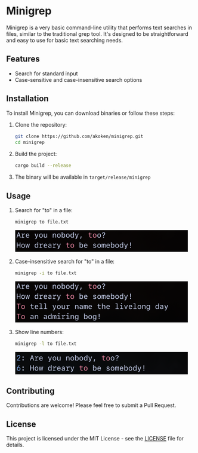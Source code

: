 # Minigrep

Minigrep is a very basic command-line utility that performs text searches in files, similar to the traditional grep tool. It's designed to be straightforward and easy to use for basic text searching needs.

## Features

- Search for standard input
- Case-sensitive and case-insensitive search options

## Installation

To install Minigrep, you can download binaries or follow these steps:

1. Clone the repository:
   ```bash
   git clone https://github.com/akoken/minigrep.git
   cd minigrep
   ```

2. Build the project:
   ```bash
   cargo build --release
   ```

3. The binary will be available in `target/release/minigrep`

## Usage

1. Search for "to" in a file:

   ```bash
   minigrep to file.txt
   ```
   ![image](./assets/1.png)
2. Case-insensitive search for "to" in a file:

   ```bash
   minigrep -i to file.txt
   ```
   ![image](./assets/2.png)
3. Show line numbers:

   ```bash
   minigrep -l to file.txt
   ```
   ![image](./assets/3.png)

## Contributing

Contributions are welcome! Please feel free to submit a Pull Request.

## License

This project is licensed under the MIT License - see the [LICENSE](LICENSE) file for details.
